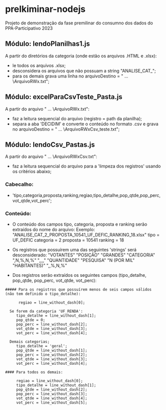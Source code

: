 # prelkiminar-nodejs

Projeto de demonstração da fase premilinar do consumno dos dados do PPA-Participativo 2023

## Módulo: lendoPlanilhas1.js

A partir do diretórios da categoria (onde estão os arquivos .HTML e .xlsx): 
   - le todos os arquivos .xlsx; 
   - desconsidera os arquivos que não possuam a string "ANALISE_CAT_";
   - para os demais grava uma linha no arquivoDestino = " ... \\ArquivoRWx.txt";

## Módulo: excelParaCsvTeste_Pasta.js

A partir do arquivo  " ... \ArquivoRWx.txt":
   - faz a leitura sequencial do arquivo (registro = path da planilha);
   - separa a aba 'DECIDIM' e converte o conteúdo no formato .csv e grava no arquivoDestino = " ... \ArquivoRWxCsv_teste.txt";
   
## Módulo: lendoCsv_Pastas.js

A partir do arquivo  " ... \ArquivoRWxCsv.txt":

   - faz a leitura sequencial do arquivo para a 'limpeza dos registros' usando os critérios abaixo;

### Cabecalho:
   - 'tipo,categoria,proposta,ranking,regiao,tipo_detalhe,pop_qtde,pop_perc,vot_qtde,vot_perc';

### Conteúdo:   
   - O conteúdo dos campos tipo, categoria, proposta e ranking serão extraídos do nome do arquivo:
         Exemplo: "ANALISE_CAT_2_PROPOSTA_10541_UF_DEFIC_RANKING_18.xlsx"
                   tipo      = UF_DEFIC
                   categoria = 2 
                   proposta  = 10541 
                   ranking   = 18

   - Os registros que possuírem uma das seguintes 'strings' será desconsiderado:
        "VOTANTES"
        "POSIÇÃO"
        "GRANDES"
        "CATEGORIA"
        ",N,%,N,%"
        ",,,,"
        "QUANTIDADE"
        "PESQUISA"
        "N (POR MIL"
        "HABITANTES)"
        ",,%,N,%"

   - Dos registros serão extraídos os seguintes campos (tipo_detalhe, pop_qtde, pop_perc, vot_qtde, vot_perc):
    
    ##### Para os registros que possuírem menos de seis campos válidos (não tem definido o tipo_detalhe):

          regiao = line_without_dash[0];

      Se forem da categoria 'UF_RENDA':
         tipo_detalhe = line_without_dash[1];
         pop_qtde = 0;
         pop_perc = line_without_dash[2];
         vot_qtde = line_without_dash[3];
         vot_perc = line_without_dash[4];

      Demais categorias;   
         tipo_detalhe = 'geral';
         pop_qtde = line_without_dash[1];
         pop_perc = line_without_dash[2];
         vot_qtde = line_without_dash[3];
         vot_perc = line_without_dash[4];
                
    #### Para todos os demais:

         regiao = line_without_dash[0];
         tipo_detalhe = line_without_dash[1];
         pop_qtde = line_without_dash[2];
         pop_perc = line_without_dash[3];
         vot_qtde = line_without_dash[4];
         vot_perc = line_without_dash[5];


